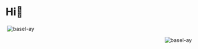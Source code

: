<h1 align="left">Hi👋</h1>

<p>&nbsp;<img align="center" src="https://github-readme-stats.vercel.app/api?username=basel-ay&show_icons=true&locale=en" alt="basel-ay" /></p>

<p><img align="right" src="https://github-readme-streak-stats.herokuapp.com/?user=basel-ay&" alt="basel-ay" /></p>
